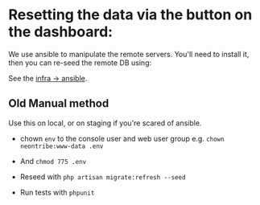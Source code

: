 # Resetting the data via the button on the dashboard:

We use ansible to manipulate the remote servers. You'll need to install it, then you can re-seed the remote DB using:

See the [infra -> ansible](https://github.com/neontribe/ARCVInfra/blob/main/ansible/UTILS.md#reseed-staging).

## Old Manual method

Use this on local, or on staging if you're scared of ansible.

 - chown `env` to the console user and web user group e.g. `chown neontribe:www-data .env`
 - And `chmod 775 .env`

 - Reseed with `php artisan migrate:refresh --seed`
 - Run tests with `phpunit`
